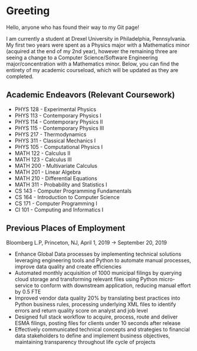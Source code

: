 # Greeting
Hello, anyone who has found their way to my Git page!

I am currently a student at Drexel University in Philadelphia, Pennsylvania. My first two years were spent as a Physics major with a Mathematics minor (acquired at the end of my 2nd year), however the remaining three are seeing a change to a Computer Science/Software Engineering major/concentration with a Mathematics minor. Below, you can find the entirety of my academic courseload, which will be updated as they are completed.

## Academic Endeavors (Relevant Coursework)
* PHYS 128 - Experimental Physics
* PHYS 113 - Contemporary Physics I
* PHYS 114 - Contemporary Physics II
* PHYS 115 - Contemporary Physics III
* PHYS 217 - Thermodynamics
* PHYS 311 - Classical Mechanics I
* PHYS 105 - Computational Physics I
* MATH 122 - Calculus II
* MATH 123 - Calculus III
* MATH 200 - Multivariate Calculus
* MATH 201 - Linear Algebra
* MATH 210 - Differential Equations
* MATH 311 - Probability and Statistics I
* CS 143 - Computer Programming Fundamentals
* CS 164 - Introduction to Computer Science
* CS 171 - Computer Programming I
* CI 101 - Computing and Informatics I

## Previous Places of Employment
Bloomberg L.P, Princeton, NJ, April 1, 2019 -> September 20, 2019
* Enhance Global Data processes by implementing technical solutions leveraging engineering tools and Python to automate manual processes, improve data quality and create efficiencies
* Automated monthly acquisition of 1000 municipal filings by querying cloud storage and transforming relevant files using Python micro-service to conform with downstream application, reducing manual effort by 0.5 FTE
* Improved vendor data quality 20% by translating best practices into Python business rules, processing underlying XML files to identify errors and return quality score on analyst and job level
* Designed full stack workflow to acquire, process, route and deliver ESMA filings, posting files for clients under 10 seconds after release
* Effectively communicated technical concepts and strategies to financial data stakeholders to define and implement business objectives, maintaining transparency throughout life cycle of projects
